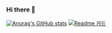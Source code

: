 ### Hi there 👋
[![Anurag's GitHub stats](https://github-readme-stats.vercel.app/api?username=jjym12&show_icons=true&theme=dracula)](https://github.com/anuraghazra/github-readme-stats)
[![Readme 카드](https://github-readme-stats.vercel.app/api/pin/?username=jjym12&repo=algorithm_java)](https://github.com/anuraghazra/github-readme-stats)
<!--
**jjym12/jjym12** is a ✨ _special_ ✨ repository because its `README.md` (this file) appears on your GitHub profile.

Here are some ideas to get you started:

- 🔭 I’m currently working on ...
- 🌱 I’m currently learning ...
- 👯 I’m looking to collaborate on ...
- 🤔 I’m looking for help with ...
- 💬 Ask me about ...
- 📫 How to reach me: ...
- 😄 Pronouns: ...
- ⚡ Fun fact: ...
-->
